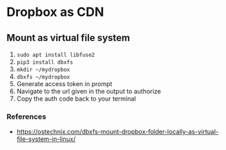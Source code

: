 # Dropbox as CDN
## Mount as virtual file system
1. ```sudo apt install libfuse2```
2. ```pip3 install dbxfs```
3. ```mkdir ~/mydropbox```
4. ```dbxfs ~/mydropbox```
5. Generate access token in prompt
6. Navigate to the url given in the output to authorize
7. Copy the auth code back to your terminal

### References
* https://ostechnix.com/dbxfs-mount-dropbox-folder-locally-as-virtual-file-system-in-linux/
